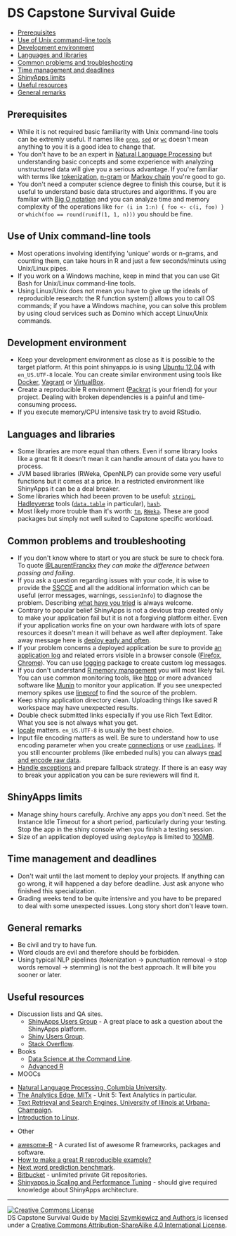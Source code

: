 # DS Capstone Survival Guide

- [Prerequisites](#prerequisites)
- [Use of Unix command-line tools](#use-of-unix-command-line-tools)
- [Development environment](#development-environment)
- [Languages and libraries](#languages-and-libraries)
- [Common problems and troubleshooting](#common-problems-and-troubleshooting)
- [Time management and deadlines](#time-management-and-deadlines)
- [ShinyApps limits](#shinyapps-limits)
- [Useful resources](#useful-resources)
- [General remarks](#general-remarks)

## Prerequisites

- While it is not required basic familiarity with Unix command-line tools can be extremly useful. If names like [`grep`](http://en.wikipedia.org/wiki/Grep), [`sed`](http://en.wikipedia.org/wiki/Sed) or [`wc`](http://en.wikipedia.org/wiki/Wc_%28Unix%29) doesn't mean anything to you it is a good idea to change that.
- You don't have to be an expert in [Natural Language Processing](http://en.wikipedia.org/wiki/Natural_language_processing) but understanding basic concepts and some experience with analyzing unstructured data will give you a serious advantage. If you're familiar with terms like [tokenization](http://en.wikipedia.org/wiki/Tokenization_%28lexical_analysis%29), [n-gram](http://en.wikipedia.org/wiki/N-gram) or [Markov chain](http://en.wikipedia.org/wiki/Markov_chain) you're good to go.
- You don't need a computer science degree to finish this course, but it is useful to understand basic data structures and algorithms. If you are familiar with [Big O notation](http://en.wikipedia.org/wiki/Big_O_notation) and you can analyze time and memory complexity of the operations like `for (i in 1:n) { foo <- c(i, foo) }` or `which(foo == round(runif(1, 1, n)))` you should be fine.

## Use of Unix command-line tools
- Most operations involving identifying 'unique' words or n-grams, and counting them, can take hours in R and just a few seconds/minuts using Unix/Linux pipes.
- If you work on a Windows machine, keep in mind that you can use Git Bash for Unix/Linux command-line tools.
- Using Linux/Unix does not mean you have to give up the ideals of reproducible research: the R function system() allows you to call OS commands; if you have a Windows machine, you can solve this problem by using cloud services such as Domino which accept Linux/Unix commands.

## Development environment

- Keep your development environment as close as it is possible to the target platform. At this point shinyapps.io is using [Ubuntu 12.04](https://wiki.ubuntu.com/PrecisePangolin) with `en_US.UTF-8` locale. You can create similar environment using tools like [Docker](https://www.docker.com/), [Vagrant](https://www.vagrantup.com/) or [VirtualBox](http://virtualbox.org/).
- Create a reproducible R environment ([Packrat](https://rstudio.github.io/packrat/) is your friend) for your project. Dealing with broken dependencies is a painful and time-consuming process.
- If you execute memory/CPU intensive task try to avoid RStudio.

## Languages and libraries

- Some libraries are more equal than others. Even if some library looks like a great fit it doesn't mean it can handle amount of data you have to process.
- JVM based libraries (RWeka, OpenNLP) can provide some very useful functions but it comes at a price. In a restricted environment like ShinyApps it can be a deal breaker.
- Some libraries which had beeen proven to be useful: [`stringi`](http://www.rexamine.com/resources/stringi/),  [Hadleyverse](http://adolfoalvarez.cl/the-hitchhikers-guide-to-the-hadleyverse/) tools ([`data.table`](http://cran.r-project.org/web/packages/data.table/index.html) in particular), [`hash`](http://cran.r-project.org/web/packages/hash/index.html).
- Most likely more trouble than it's worth: [`tm`](http://cran.r-project.org/web/packages/tm/index.html), [`RWeka`](http://cran.r-project.org/web/packages/RWeka/index.html). These are good packages but simply not well suited to Capstone specific workload.

## Common problems and troubleshooting

- If you don't know where to start or you are stuck be sure to check fora. To quote [@LaurentFranckx](https://github.com/LaurentFranckx) _they can make the difference between passing and failing_.
- If you ask a question regarding issues with your code, it is wise to provide the [SSCCE](http://sscce.org/) and all the additional information which can be useful (error messages, warnings, `sessionInfo`) to diagnose the problem. Describing [what have you tried](http://whathaveyoutried.com) is always welcome.
- Contrary to popular belief ShinyApps is not a devious trap created only to make your application fail but it is not a forgiving platform either. Even if your application works fine on your own hardware with lots of spare resources it doesn't mean it will behave as well after deployment. Take away message here is [deploy early and often](http://programmer.97things.oreilly.com/wiki/index.php/Deploy_Early_and_Often).
- If your problem concerns a deployed application be sure to provide [an application log](http://shiny.rstudio.com/articles/shinyapps.html#application-logging) and related errors visible in a browser console ([Firefox](https://developer.mozilla.org/en-US/docs/Tools/Browser_Console), [Chrome](https://developer.chrome.com/devtools/docs/console)). You can use [logging](http://cran.r-project.org/web/packages/logging/index.html) package to create custom log messages.
- If you don't understand [R memory management](http://adv-r.had.co.nz/memory.html) you will most likely fail. You can use common monitoring tools, like [htop](http://en.wikipedia.org/wiki/Htop) or more advanced software like [Munin](http://munin-monitoring.org/) to monitor your application. If you see unexpected memory spikes use [lineprof](https://github.com/hadley/lineprof) to find the source of the problem.
- Keep shiny application directory clean. Uploading things like saved R workspace may have unexpected results.
- Double check submitted links especially if you use Rich Text Editor. What you see is not always what you get.
- [locale](http://stat.ethz.ch/R-manual/R-devel/library/base/html/locales.html) matters. `en_US.UTF-8` is usually the best choice.
- Input file encoding matters as well. Be sure to understand how to use encoding parameter when you create [connections](https://stat.ethz.ch/R-manual/R-devel/library/base/html/connections.html) or use [`readLines`](https://stat.ethz.ch/R-manual/R-devel/library/base/html/readLines.html). If you still encounter problems (like embeded nulls) you can always [read and encode raw data](https://github.com/zero323/r-snippets/blob/master/R/read_and_reencode.R).
- [Handle exceptions](http://adv-r.had.co.nz/Exceptions-Debugging.html) and prepare fallback strategy. If there is an easy way to break your application you can be sure reviewers will find it.

## ShinyApps limits
- Manage shiny hours carefully. Archive any apps you don't need. Set the Instance Idle Timeout for a short period, particularly during your testing. Stop the app in the shiny console when you finish a testing session.
- Size of an application deployed using `deployApp` is limited to [100MB](http://www.rstudio.com/faq-items/load-data-apps-shinyapps-io/).

## Time management and deadlines

- Don't wait until the last moment to deploy your projects. If anything can go wrong, it will happened a day before deadline. Just ask anyone who finished this specialization.
- Grading weeks tend to be quite intensive and you have to be prepared to deal with some unexpected issues. Long story short don't leave town. 

## General remarks
- Be civil and try to have fun.
- Word clouds are evil and therefore should be forbidden.
- Using typical NLP pipelines (tokenization -> punctuation removal -> stop words removal -> stemming) is not the best approach. It will bite you sooner or later.

## Useful resources

- Discussion lists and QA sites.
  * [ShinyApps Users Group](https://groups.google.com/forum/#!forum/shinyapps-users) - A great place to ask a question about the ShinyApps platform.
  * [Shiny Users Group](https://groups.google.com/forum/#!forum/shiny-discuss).
  * [Stack Overflow](http://stackoverflow.com/).
- Books
  * [Data Science at the Command Line](http://shop.oreilly.com/product/0636920032823.do).
  * [Advanced R](http://adv-r.had.co.nz/)
- MOOCs
 * [Natural Language Processing, Columbia University](https://www.coursera.org/course/nlangp).
 * [The Analytics Edge,  MITx](https://www.edx.org/course/analytics-edge-mitx-15-071x-0) - Unit 5: Text Analytics in particular.
 * [Text Retrieval and Search Engines, University of Illinois at Urbana-Champaign](https://www.coursera.org/course/textretrieval).
 * [Introduction to Linux](https://www.edx.org/course/introduction-linux-linuxfoundationx-lfs101x-2).
- Other
 * [awesome-R](https://github.com/qinwf/awesome-R) - A curated list of awesome R frameworks, packages and software.
 * [How to make a great R reproducible example?](http://stackoverflow.com/questions/5963269/how-to-make-a-great-r-reproducible-example)
 * [Next word prediction benchmark](https://github.com/jan-san/dsci-benchmark).
 * [Bitbucket](https://bitbucket.org/) - unlimited private Git repositories.
 * [Shinyapps.io Scaling and Performance Tuning](http://shiny.rstudio.com/articles/scaling-and-tuning.html) - should give required knowledge about ShinyApps architecture.

---
<a rel="license" href="http://creativecommons.org/licenses/by-sa/4.0/"><img alt="Creative Commons License" style="border-width:0" src="https://i.creativecommons.org/l/by-sa/4.0/88x31.png" /></a><br /><span xmlns:dct="http://purl.org/dc/terms/" href="http://purl.org/dc/dcmitype/Text" property="dct:title" rel="dct:type">DS Capstone Survival Guide</span> by <a xmlns:cc="http://creativecommons.org/ns#" href="https://github.com/zero323/ds-capstone-survival-guide" property="cc:attributionName" rel="cc:attributionURL">Maciej Szymkiewicz and Authors </a> is licensed under a <a rel="license" href="http://creativecommons.org/licenses/by-sa/4.0/">Creative Commons Attribution-ShareAlike 4.0 International License</a>.
